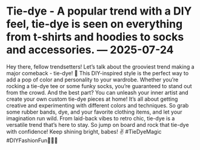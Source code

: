 # Tie-dye - A popular trend with a DIY feel, tie-dye is seen on everything from t-shirts and hoodies to socks and accessories. — 2025-07-24

Hey there, fellow trendsetters! Let’s talk about the grooviest trend making a major comeback - tie-dye! 🌈 This DIY-inspired style is the perfect way to add a pop of color and personality to your wardrobe. Whether you’re rocking a tie-dye tee or some funky socks, you’re guaranteed to stand out from the crowd. And the best part? You can unleash your inner artist and create your own custom tie-dye pieces at home! It’s all about getting creative and experimenting with different colors and techniques. So grab some rubber bands, dye, and your favorite clothing items, and let your imagination run wild. From laid-back vibes to retro chic, tie-dye is a versatile trend that’s here to stay. So jump on board and rock that tie-dye with confidence! Keep shining bright, babes! ✌️ #TieDyeMagic #DIYFashionFun🌟🎨👚
